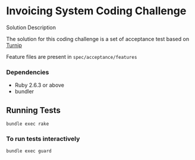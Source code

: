 # Invoicing System Coding Challenge

Solution Description

The solution for this coding challenge is a set of acceptance test based on [Turnip](https://github.com/jnicklas/turnip)

Feature files are present in `spec/acceptance/features`

### Dependencies

- Ruby 2.6.3 or above
- bundler

## Running Tests

`bundle exec rake`

### To run tests interactively

`bundle exec guard`
